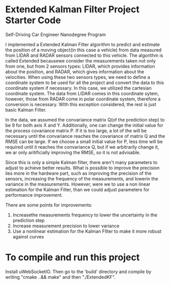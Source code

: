 # Extended Kalman Filter Project Starter Code
Self-Driving Car Engineer Nanodegree Program

I implemented a Extended Kalman Filter algorithm to predict and estimate the position of a moving object(in this case a vehicle) from data measured from LIDAR and RADAR sensors connected to this vehicle.
The algorithm is called Extended becausewe consider the measurements taken not only from one, but from 2 sensors types: LIDAR, which provides information about the position, and RADAR, which gives information about the velocities. 
When using these two sensors types, we need to define a coordinate system to be used for all the project and convert the data to this coordinate system if necessary. In this case, we utilized the cartesian coordinate system. The data from LIDAR comes in this coordinate sytem, however, those from RADAR come in polar coordinate system, therefore a conversion is necessary. WIth this exception considered, the rest is just basic Kalman Filter.

In the data, we assumed the convariance matrix Q(of the prediction step) to be 9 for both axis X and Y. Additionally, one can change the initial value for the process covariance matrix P. If it is too large, a lot of the will be necessary until the convariance reaches the covariance of matrix Q and the RMSE can be large. If we choose a small initial value for P, less time will be required until it reaches the convariance Q, but if we arbitrarily change it, we ar only aritificially improving the RMSE, so it is not advisable. 

Since this is only a simple Kalman filter, there aren't many parameters to adjust to achieve better results. What is possible to improve the precision lies more in the hardware part, such as improving the precision of the sensors, increasing the frequency of the measurements, and lowerin the variance in the measurements. However, were we to use a non linear estimation for the Kalman Filter, than we could adjust parameters for performance improvement.

There are some points for improvements:
1) Increasethe measurements frequency to lower the uncertainty in the prediction step
2) Increase measurement precision to lower variance 
3) Use a nonlinear estimation for the Kalman FIlter to make it more robust against curves



# To compile and run this project
Install uWebSocketIO. Then go to the 'build' directory and compile by writing "cmake ..&& make" and then "./ExtendedKF".

